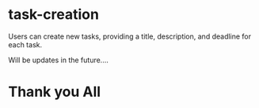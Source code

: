 # task-creation
Users can create new tasks, providing a title, description, and deadline for each task.


Will be updates in the future....


# Thank you All
